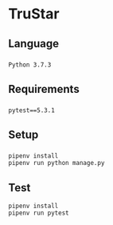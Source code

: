 # TruStar

## Language

###
    Python 3.7.3 
    
## Requirements

###
    pytest==5.3.1
    
## Setup

###
    pipenv install
    pipenv run python manage.py
 
 ## Test
    pipenv install
    pipenv run pytest